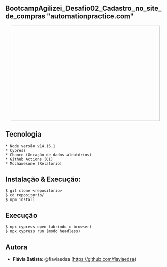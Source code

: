 
## BootcampAgilizei_Desafio02_Cadastro_no_site_de_compras "automationpractice.com"

<p align="center">
    <img width="470" height="300" Gif="Gif/cadastro.spec.js.gif">
</p>

## Tecnologia

    * Node versão v14.16.1
    * Cypress
    * Chance (Geração de dados aleatórios)
    * Github Actions (CI)
    * Mochawesone (Relatório)

## Instalação & Execução:

    $ git clone <repositório>
    $ cd repositorio/
    $ npm install

## Execução

    $ npx cypress open (abrindo o browser)
    $ npx cypress run (modo headless)

## Autora
 
* **Flávia Batista**: @flaviaedsa (https://github.com/flaviaedsa)
